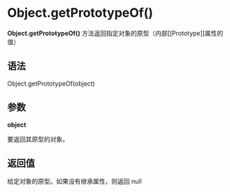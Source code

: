 # Object.getPrototypeOf()

**Object.getPrototypeOf()** 方法返回指定对象的原型（内部[[Prototype]]属性的值）

## 语法

Object.getPrototypeOf(object)

## 参数

**object**

要返回其原型的对象。

## 返回值

给定对象的原型。如果没有继承属性，则返回 null 



